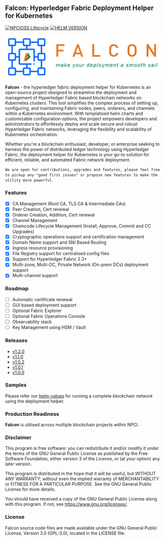 ## Falcon: Hyperledger Fabric Deployment Helper for Kubernetes

[![NPCIOSS Lifecycle](https://img.shields.io/badge/oss_lifecyce-active-green)](OSSMETADATA) 
[![HELM VERSION](https://img.shields.io/badge/helm_version-v3.10.1-blue)]() 

[![HLF DEPLOYMENT HELPER](images/falcon-hlf-logo.png)]() 

**Falcon** - the hyperledger fabric deployment helper for Kubernetes is an open-source project designed to streamline the deployment and management of Hyperledger Fabric based blockchain networks on Kubernetes clusters. This tool simplifies the complex process of setting up, configuring, and maintaining Fabric nodes, peers, orderers, and channels within a Kubernetes environment. With templatised helm charts and customizable configuration options, the project empowers developers and administrators to effortlessly deploy and scale secure and robust Hyperledger Fabric networks, leveraging the flexibility and scalability of Kubernetes orchestration. 

Whether you're a blockchain enthusiast, developer, or enterprise seeking to harness the power of distributed ledger technology using Hyperledger Fabric, the deployment helper for Kubernetes is your go-to solution for efficient, reliable, and automated Fabric network deployment. 

`We are open for contributions, upgrades and features, please feel free to pickup any "good first issues" or propose new features to make the utility more powerful.`

### Features
- [x] CA Management (Root CA, TLS CA & Intermediate CAs)
- [x] Peer Creation, Cert renewal
- [x] Orderer Creation, Addition, Cert renewal
- [x] Channel Management
- [x] Chaincode Lifecycle Management (Install, Approve, Commit and CC Upgrades)
- [x] Cryptographic operations support and certification management
- [x] Domain Name support and SNI Based Routing
- [x] Ingress resource provisioning
- [x] File Registry support for centralised config files
- [x] Support for Hyperledger Fabric 2.3+
- [x] Multi-zone, Multi-DC, Private Network (On-prem DCs) deployment support
- [x] Multi-channel support

### Roadmap

- [ ] Automatic certificate renewal
- [ ] GUI based deployment support
- [ ] Optional Fabric Explorer
- [ ] Optional Fabric Operations Console
- [ ] Observability stack
- [ ] Key Management using HSM / Vault

### Releases
- [v1.2.0](https://github.com/npci/falcon/releases/latest)
- [v1.1.0](https://github.com/npci/falcon/releases/tag/v1.1.0)
- [v1.0.2](https://github.com/npci/falcon/releases/tag/v1.0.2)
- [v1.0.1](https://github.com/npci/falcon/releases/tag/v1.0.1)
- [v1.0.0](https://github.com/npci/falcon/releases/tag/v1.0.0)

### Samples
Please refer our [helm-values](helm-values/README.md) for running a complete blockchain network using the deployment helper.

### Production Readiness
**Falcon** is utilised across multiple blockchain projects within NPCI.

### Disclaimer
This program is free software: you can redistribute it and/or modify
it under the terms of the GNU General Public License as published by
the Free Software Foundation, either version 3 of the License, or
(at your option) any later version.

This program is distributed in the hope that it will be useful,
but WITHOUT ANY WARRANTY; without even the implied warranty of
MERCHANTABILITY or FITNESS FOR A PARTICULAR PURPOSE.  See the
GNU General Public License for more details.

You should have received a copy of the GNU General Public License
along with this program.  If not, see <https://www.gnu.org/licenses/>.

### License
Falcon source code files are made available under the GNU General Public License, Version 3.0 (GPL-3.0), located in the LICENSE file.
